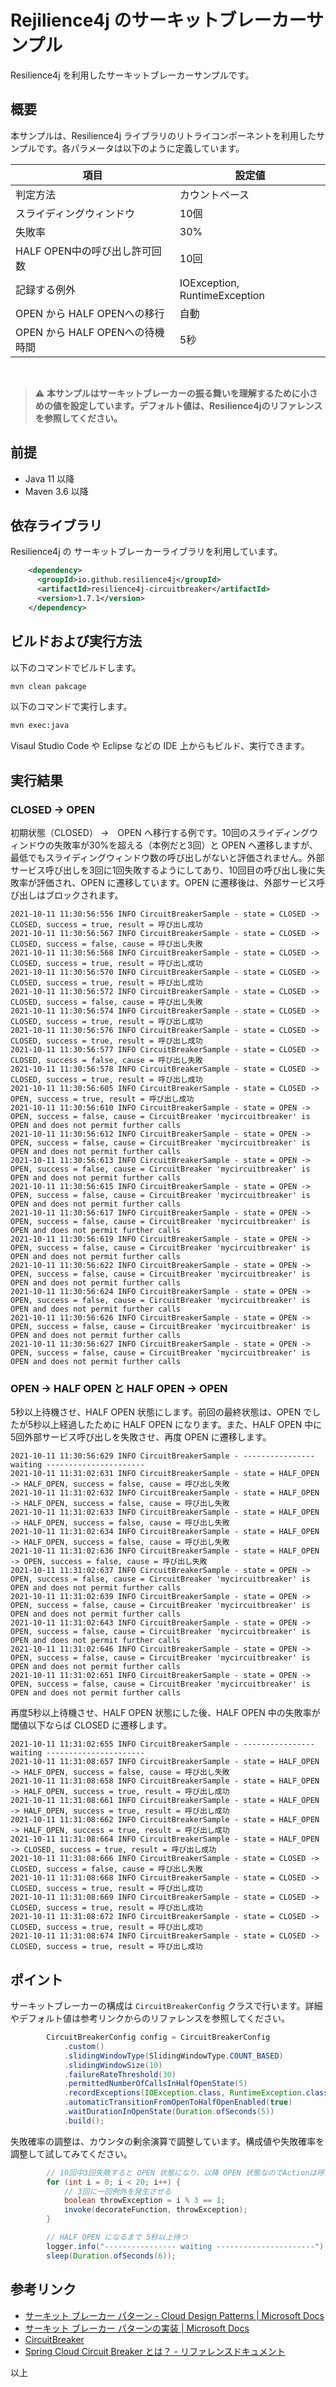 # Rejilience4j のサーキットブレーカーサンプル

Resilience4j を利用したサーキットブレーカーサンプルです。

## 概要

本サンプルは、Resilience4j ライブラリのリトライコンポーネントを利用したサンプルです。各パラメータは以下のように定義しています。

| 項目  | 設定値  |
|---|---|
| 判定方法  | カウントベース |
| スライディングウィンドウ| 10個 |
| 失敗率 | 30% |
| HALF OPEN中の呼び出し許可回数 | 10回 |
| 記録する例外| IOException, RuntimeException |
| OPEN から HALF OPENへの移行| 自動 |
| OPEN から HALF OPENへの待機時間 | 5秒 |

<br>

> :warning: **本サンプルはサーキットブレーカーの振る舞いを理解するために小さめの値を設定しています。デフォルト値は、Resilience4jのリファレンスを参照してください。**

## 前提

- Java 11 以降
- Maven 3.6 以降

## 依存ライブラリ

Resilience4j の サーキットブレーカーライブラリを利用しています。

```xml
    <dependency>
      <groupId>io.github.resilience4j</groupId>
      <artifactId>resilience4j-circuitbreaker</artifactId>
      <version>1.7.1</version>
    </dependency>
```

## ビルドおよび実行方法

以下のコマンドでビルドします。

```sh
mvn clean pakcage
```

以下のコマンドで実行します。

```sh
mvn exec:java 
```

Visaul Studio Code や Eclipse などの IDE 上からもビルド、実行できます。

## 実行結果

### CLOSED -> OPEN

初期状態（CLOSED） ->　OPEN へ移行する例です。10回のスライディングウィンドウの失敗率が30%を超える（本例だと3回）と OPEN へ遷移しますが、最低でもスライディングウィンドウ数の呼び出しがないと評価されません。外部サービス呼び出しを3回に1回失敗するようにしてあり、10回目の呼び出し後に失敗率が評価され、OPEN に遷移しています。OPEN に遷移後は、外部サービス呼び出しはブロックされます。

```log
2021-10-11 11:30:56:556 INFO CircuitBreakerSample - state = CLOSED -> CLOSED, success = true, result = 呼び出し成功
2021-10-11 11:30:56:567 INFO CircuitBreakerSample - state = CLOSED -> CLOSED, success = false, cause = 呼び出し失敗
2021-10-11 11:30:56:568 INFO CircuitBreakerSample - state = CLOSED -> CLOSED, success = true, result = 呼び出し成功
2021-10-11 11:30:56:570 INFO CircuitBreakerSample - state = CLOSED -> CLOSED, success = true, result = 呼び出し成功
2021-10-11 11:30:56:572 INFO CircuitBreakerSample - state = CLOSED -> CLOSED, success = false, cause = 呼び出し失敗
2021-10-11 11:30:56:574 INFO CircuitBreakerSample - state = CLOSED -> CLOSED, success = true, result = 呼び出し成功
2021-10-11 11:30:56:576 INFO CircuitBreakerSample - state = CLOSED -> CLOSED, success = true, result = 呼び出し成功
2021-10-11 11:30:56:577 INFO CircuitBreakerSample - state = CLOSED -> CLOSED, success = false, cause = 呼び出し失敗
2021-10-11 11:30:56:578 INFO CircuitBreakerSample - state = CLOSED -> CLOSED, success = true, result = 呼び出し成功
2021-10-11 11:30:56:605 INFO CircuitBreakerSample - state = CLOSED -> OPEN, success = true, result = 呼び出し成功
2021-10-11 11:30:56:610 INFO CircuitBreakerSample - state = OPEN -> OPEN, success = false, cause = CircuitBreaker 'mycircuitbreaker' is OPEN and does not permit further calls
2021-10-11 11:30:56:612 INFO CircuitBreakerSample - state = OPEN -> OPEN, success = false, cause = CircuitBreaker 'mycircuitbreaker' is OPEN and does not permit further calls
2021-10-11 11:30:56:613 INFO CircuitBreakerSample - state = OPEN -> OPEN, success = false, cause = CircuitBreaker 'mycircuitbreaker' is OPEN and does not permit further calls
2021-10-11 11:30:56:615 INFO CircuitBreakerSample - state = OPEN -> OPEN, success = false, cause = CircuitBreaker 'mycircuitbreaker' is OPEN and does not permit further calls
2021-10-11 11:30:56:617 INFO CircuitBreakerSample - state = OPEN -> OPEN, success = false, cause = CircuitBreaker 'mycircuitbreaker' is OPEN and does not permit further calls
2021-10-11 11:30:56:619 INFO CircuitBreakerSample - state = OPEN -> OPEN, success = false, cause = CircuitBreaker 'mycircuitbreaker' is OPEN and does not permit further calls
2021-10-11 11:30:56:622 INFO CircuitBreakerSample - state = OPEN -> OPEN, success = false, cause = CircuitBreaker 'mycircuitbreaker' is OPEN and does not permit further calls
2021-10-11 11:30:56:624 INFO CircuitBreakerSample - state = OPEN -> OPEN, success = false, cause = CircuitBreaker 'mycircuitbreaker' is OPEN and does not permit further calls
2021-10-11 11:30:56:626 INFO CircuitBreakerSample - state = OPEN -> OPEN, success = false, cause = CircuitBreaker 'mycircuitbreaker' is OPEN and does not permit further calls
2021-10-11 11:30:56:627 INFO CircuitBreakerSample - state = OPEN -> OPEN, success = false, cause = CircuitBreaker 'mycircuitbreaker' is OPEN and does not permit further calls
```

### OPEN -> HALF OPEN と HALF OPEN -> OPEN

5秒以上待機させ、HALF OPEN 状態にします。前回の最終状態は、OPEN でしたが5秒以上経過したために HALF OPEN になります。また、HALF OPEN 中に5回外部サービス呼び出しを失敗させ、再度 OPEN に遷移します。

```log
2021-10-11 11:30:56:629 INFO CircuitBreakerSample - ---------------- waiting ----------------------
2021-10-11 11:31:02:631 INFO CircuitBreakerSample - state = HALF_OPEN -> HALF_OPEN, success = false, cause = 呼び出し失敗
2021-10-11 11:31:02:632 INFO CircuitBreakerSample - state = HALF_OPEN -> HALF_OPEN, success = false, cause = 呼び出し失敗
2021-10-11 11:31:02:633 INFO CircuitBreakerSample - state = HALF_OPEN -> HALF_OPEN, success = false, cause = 呼び出し失敗
2021-10-11 11:31:02:634 INFO CircuitBreakerSample - state = HALF_OPEN -> HALF_OPEN, success = false, cause = 呼び出し失敗
2021-10-11 11:31:02:636 INFO CircuitBreakerSample - state = HALF_OPEN -> OPEN, success = false, cause = 呼び出し失敗
2021-10-11 11:31:02:637 INFO CircuitBreakerSample - state = OPEN -> OPEN, success = false, cause = CircuitBreaker 'mycircuitbreaker' is OPEN and does not permit further calls
2021-10-11 11:31:02:639 INFO CircuitBreakerSample - state = OPEN -> OPEN, success = false, cause = CircuitBreaker 'mycircuitbreaker' is OPEN and does not permit further calls
2021-10-11 11:31:02:643 INFO CircuitBreakerSample - state = OPEN -> OPEN, success = false, cause = CircuitBreaker 'mycircuitbreaker' is OPEN and does not permit further calls
2021-10-11 11:31:02:646 INFO CircuitBreakerSample - state = OPEN -> OPEN, success = false, cause = CircuitBreaker 'mycircuitbreaker' is OPEN and does not permit further calls
2021-10-11 11:31:02:651 INFO CircuitBreakerSample - state = OPEN -> OPEN, success = false, cause = CircuitBreaker 'mycircuitbreaker' is OPEN and does not permit further calls
```


再度5秒以上待機させ、HALF OPEN 状態にした後、HALF OPEN 中の失敗率が閾値以下ならば CLOSED に遷移します。

```log
2021-10-11 11:31:02:655 INFO CircuitBreakerSample - ---------------- waiting ----------------------
2021-10-11 11:31:08:657 INFO CircuitBreakerSample - state = HALF_OPEN -> HALF_OPEN, success = false, cause = 呼び出し失敗
2021-10-11 11:31:08:658 INFO CircuitBreakerSample - state = HALF_OPEN -> HALF_OPEN, success = true, result = 呼び出し成功
2021-10-11 11:31:08:661 INFO CircuitBreakerSample - state = HALF_OPEN -> HALF_OPEN, success = true, result = 呼び出し成功
2021-10-11 11:31:08:662 INFO CircuitBreakerSample - state = HALF_OPEN -> HALF_OPEN, success = true, result = 呼び出し成功
2021-10-11 11:31:08:664 INFO CircuitBreakerSample - state = HALF_OPEN -> CLOSED, success = true, result = 呼び出し成功
2021-10-11 11:31:08:666 INFO CircuitBreakerSample - state = CLOSED -> CLOSED, success = false, cause = 呼び出し失敗
2021-10-11 11:31:08:668 INFO CircuitBreakerSample - state = CLOSED -> CLOSED, success = true, result = 呼び出し成功
2021-10-11 11:31:08:669 INFO CircuitBreakerSample - state = CLOSED -> CLOSED, success = true, result = 呼び出し成功
2021-10-11 11:31:08:672 INFO CircuitBreakerSample - state = CLOSED -> CLOSED, success = true, result = 呼び出し成功
2021-10-11 11:31:08:674 INFO CircuitBreakerSample - state = CLOSED -> CLOSED, success = true, result = 呼び出し成功
```

## ポイント


サーキットブレーカーの構成は `CircuitBreakerConfig` クラスで行います。詳細やデフォルト値は参考リンクからのリファレンスを参照してください。

```java
        CircuitBreakerConfig config = CircuitBreakerConfig
            .custom()
            .slidingWindowType(SlidingWindowType.COUNT_BASED)
            .slidingWindowSize(10)
            .failureRateThreshold(30)
            .permittedNumberOfCallsInHalfOpenState(5)
            .recordExceptions(IOException.class, RuntimeException.class)
            .automaticTransitionFromOpenToHalfOpenEnabled(true)
            .waitDurationInOpenState(Duration.ofSeconds(5))
            .build();
```

失敗確率の調整は、カウンタの剰余演算で調整しています。構成値や失敗確率を調整して試してみてください。

```java
        // 10回中3回失敗すると OPEN 状態になり、以降 OPEN 状態なのでActionは呼ばれない
        for (int i = 0; i < 20; i++) {
            // 3回に一回例外を発生させる
            boolean throwException = i % 3 == 1;
            invoke(decorateFunction, throwException);
        }

        // HALF OPEN になるまで 5秒以上待つ
        logger.info("---------------- waiting ----------------------");
        sleep(Duration.ofSeconds(6));
```
## 参考リンク

* [サーキット ブレーカー パターン - Cloud Design Patterns | Microsoft Docs](https://docs.microsoft.com/ja-jp/azure/architecture/patterns/circuit-breaker)
* [サーキット ブレーカー パターンの実装 | Microsoft Docs](https://docs.microsoft.com/ja-jp/dotnet/architecture/microservices/implement-resilient-applications/implement-circuit-breaker-pattern)
* [CircuitBreaker](https://resilience4j.readme.io/docs/circuitbreaker)
* [Spring Cloud Circuit Breaker とは？ - リファレンスドキュメント](https://spring.pleiades.io/projects/spring-cloud-circuitbreaker)

以上